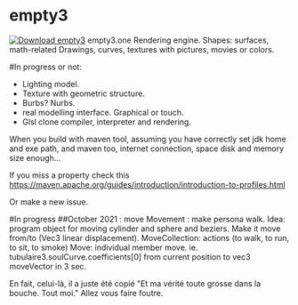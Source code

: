 # empty3
[![Download empty3](https://a.fsdn.com/con/app/sf-download-button)](https://sourceforge.net/projects/empty3/files/latest/download)
empty3.one
Rendering engine. Shapes: surfaces, math-related
Drawings, curves, textures with pictures, movies
or colors.

#In progress or not:
- Lighting model. 
- Texture with geometric structure.
- Burbs? Nurbs.
- real modelling interface. Graphical or
  touch.
- Glsl clone compiler, interpreter and 
  rendering.

When you build with maven tool, assuming you have
correctly set jdk home and exe path, and maven
too, internet connection, space disk and memory
size enough...

If you miss a property check this
https://maven.apache.org/guides/introduction/introduction-to-profiles.html

Or make a new issue.

#In progress 
##October 2021 : move
Movement : make persona walk. Idea: program object for moving
cylinder and sphere and beziers. Make it move from/to (Vec3 
linear displacement).
MoveCollection: actions (to walk, to run, to sit, to smoke)
Move: individual member move. 
ie. tubulaire3.soulCurve.coefficients[0] from current
position to vec3 moveVector in 3 sec.

En fait, celui-là, il a juste été copié "Et ma vérité toute grosse dans la bouche. Tout moi."
Allez vous faire foutre.